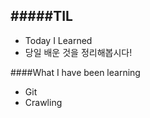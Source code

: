 #####TIL
----------------------------------------------------------------------------------------------------------------
+ Today I Learned
+ 당일 배운 것을 정리해봅시다!


####What I have been learning
+ Git
+ Crawling
